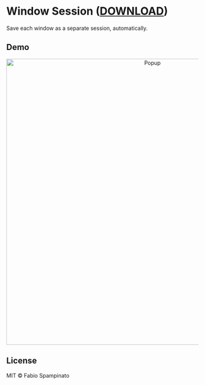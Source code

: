 # Window Session ([DOWNLOAD](https://chrome.google.com/webstore/detail/window-session/koeeegbghbokaeaikifjhdbbkjbolcep))

Save each window as a separate session, automatically.

## Demo

<p align="center">
  <img src="resources/screenshots/new.png" width="750" alt="Popup">
</p>

## License

MIT © Fabio Spampinato
